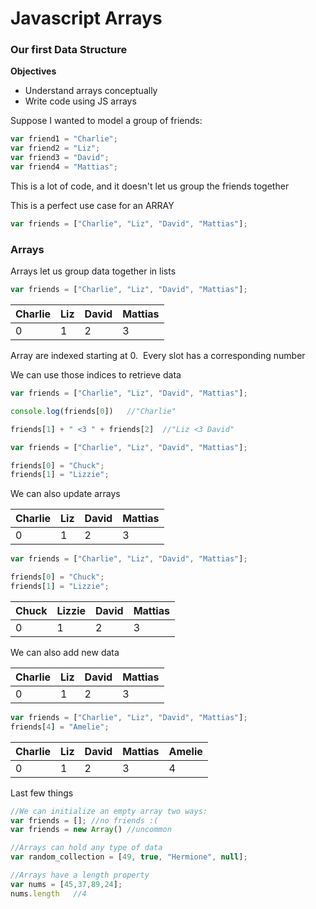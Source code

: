 # Javascript Arrays

### Our first Data Structure

**Objectives**
* Understand arrays conceptually
* Write code using JS arrays

Suppose I wanted to model a group of friends:

```javascript
var friend1 = "Charlie";
var friend2 = "Liz";
var friend3 = "David";
var friend4 = "Mattias";
```

This is a lot of code, and it doesn't let us group the friends together

This is a perfect use case for an ARRAY
```javascript
var friends = ["Charlie", "Liz", "David", "Mattias"];
```

### **Arrays**

Arrays let us group data together in lists
```javascript
var friends = ["Charlie", "Liz", "David", "Mattias"];
```


| Charlie |  Liz |  David | Mattias | 
| -- | -- | -- | -- |
|  0 |  1 | 2 | 3 |

Array are indexed starting at 0.  Every slot has a corresponding number

We can use those indices to retrieve data

```javascript
var friends = ["Charlie", "Liz", "David", "Mattias"];

console.log(friends[0])   //"Charlie"

friends[1] + " <3 " + friends[2]  //"Liz <3 David"
```

```javascript
var friends = ["Charlie", "Liz", "David", "Mattias"];

friends[0] = "Chuck";
friends[1] = "Lizzie";
```

We can also update arrays

| Charlie |  Liz |  David | Mattias |
| -- | -- | -- | -- |
|  0 |  1 | 2 | 3 |

```javascript
var friends = ["Charlie", "Liz", "David", "Mattias"];

friends[0] = "Chuck";
friends[1] = "Lizzie";
```

| Chuck |  Lizzie |  David | Mattias |
| -- | -- | -- | -- |
|  0 |  1 | 2 | 3 |

We can also add new data

| Charlie |  Liz |  David | Mattias |
| -- | -- | -- | -- |
|  0 |  1 | 2 | 3 |

```javascript
var friends = ["Charlie", "Liz", "David", "Mattias"];
friends[4] = "Amelie";
```

| Charlie |  Liz |  David | Mattias | Amelie |
| -- | -- | -- | -- | -- |
|  0 |  1 | 2 | 3 | 4 |

Last few things

```javascript
//We can initialize an empty array two ways:
var friends = []; //no friends :(
var friends = new Array() //uncommon

//Arrays can hold any type of data
var random_collection = [49, true, "Hermione", null];

//Arrays have a length property
var nums = [45,37,89,24];
nums.length   //4
```